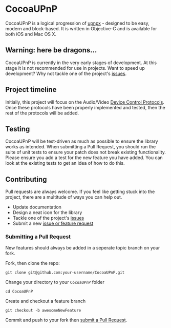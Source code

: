 # CocoaUPnP

CocoaUPnP is a logical progression of [upnpx](https://github.com/fkuehne/upnpx) - designed to be easy, modern and block-based. It is written in Objective-C and is available for both iOS and Mac OS X.

## Warning: here be dragons...

CocoaUPnP is currently in the very early stages of development. At this stage it is not recommended for use in projects. Want to speed up development? Why not tackle one of the project's [issues](https://github.com/arcam/CocoaUPnP/issues).

## Project timeline

Initially, this project will focus on the Audio/Video [Device Control Protocols](http://upnp.org/sdcps-and-certification/standards/sdcps/). Once these protocols have been properly implemented and tested, then the rest of the protocols will be added.

## Testing

CocoaUPnP will be test-driven as much as possible to ensure the library works as intended. When submitting a Pull Request, you should run the suite of unit tests to ensure your patch does not break existing functionality. Please ensure you add a test for the new feature you have added. You can look at the existing tests to get an idea of how to do this.

## Contributing

Pull requests are always welcome. If you feel like getting stuck into the project, there are a multitude of ways you can help out.

- Update documentation
- Design a neat icon for the library
- Tackle one of the project's [issues](https://github.com/arcam/CocoaUPnP/issues)
- Submit a new [issue or feature request](https://github.com/arcam/CocoaUPnP/issues/new)

### Submitting a Pull Request

New features should always be added in a seperate topic branch on your fork.

Fork, then clone the repo:

    git clone git@github.com:your-username/CocoaUPnP.git

Change your directory to your `CocoaUPnP` folder

    cd CocoaUPnP

Create and checkout a feature branch

    git checkout -b awesomeNewFeature

Commit and push to your fork then [submit a Pull Request](https://github.com/arcam/CocoaUPnP/compare/).

